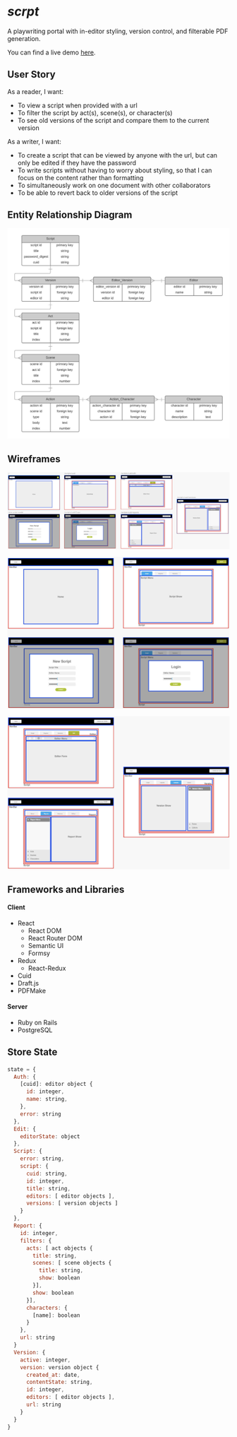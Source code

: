 # _scrpt_

A playwriting portal with in-editor styling, version control, and filterable PDF generation.

You can find a live demo [here](https://scrpt.herokuapp.com).

## User Story

As a reader, I want:

* To view a script when provided with a url
* To filter the script by act(s), scene(s), or character(s)
* To see old versions of the script and compare them to the current version

As a writer, I want:

* To create a script that can be viewed by anyone with the  url, but can only be edited if they have the password
* To write scripts without having to worry about styling, so that I can focus on the content rather than formatting
* To simultaneously work on one document with other collaborators
* To be able to revert back to older versions of the script

## Entity Relationship Diagram

![erd](./public/erd.jpeg)

## Wireframes

![wireframes](./public/wireframe_all.jpeg)


![wireframes](./public/wireframe_1.jpeg)


![wireframes](./public/wireframe_2.jpeg)

## Frameworks and Libraries

#### Client

* React
  * React DOM
  * React Router DOM
  * Semantic UI
  * Formsy
* Redux
  * React-Redux
* Cuid
* Draft.js
* PDFMake

#### Server

* Ruby on Rails
* PostgreSQL

## Store State

```javascript
state = {
  Auth: {
    [cuid]: editor object {
      id: integer,
      name: string,
    },
    error: string
  },
  Edit: {
    editorState: object
  },
  Script: {
    error: string,
    script: {
      cuid: string,
      id: integer,
      title: string,
      editors: [ editor objects ],
      versions: [ version objects ]
    }
  },
  Report: {
    id: integer,
    filters: {
      acts: [ act objects {
        title: string,
        scenes: [ scene objects {
          title: string,
          show: boolean
        }],
        show: boolean
      }],
      characters: {
        [name]: boolean
      }
    },
    url: string
  }
  Version: {
    active: integer,
    version: version object {
      created_at: date,
      contentState: string,
      id: integer,
      editors: [ editor objects ],
      url: string
    }
  }
}
```
